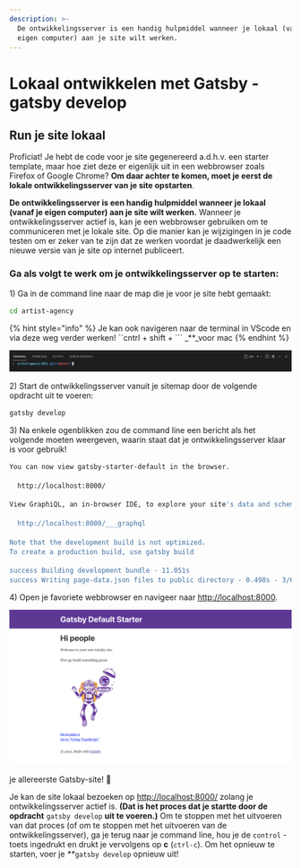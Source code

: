 ```yaml
---
description: >-
  De ontwikkelingsserver is een handig hulpmiddel wanneer je lokaal (vanaf je
  eigen computer) aan je site wilt werken.
---
```


# Lokaal ontwikkelen met Gatsby - gatsby develop

## Run je site lokaal

Proficiat! Je hebt de code voor je site gegenereerd a.d.h.v. een starter template, maar hoe ziet deze er eigenlijk uit in een webbrowser zoals Firefox of Google Chrome? **Om daar achter te komen, moet je eerst de lokale ontwikkelingsserver van je site opstarten**.

**De ontwikkelingsserver is een handig hulpmiddel wanneer je lokaal \(vanaf je eigen computer\) aan je site wilt werken.** Wanneer je ontwikkelingsserver actief is, kan je een webbrowser gebruiken om te communiceren met je lokale site. Op die manier kan je wijzigingen in je code testen om er zeker van te zijn dat ze werken voordat je daadwerkelijk een nieuwe versie van je site op internet publiceert.

### **Ga als volgt te werk om je ontwikkelingsserver op te starten:**

1\) Ga in de command line naar de map die je voor je site hebt gemaakt:

```bash
cd artist-agency
```

{% hint style="info" %}
Je kan ook navigeren naar de terminal in VScode en via deze weg verder werken! \`\`cntrl + shift + \`\`\` _\*\*_voor mac
{% endhint %}

![](../../.gitbook/assets/image%20%2820%29.png)

2\) Start de ontwikkelingsserver vanuit je sitemap door de volgende opdracht uit te voeren:

```bash
gatsby develop
```

3\) Na enkele ogenblikken zou de command line een bericht als het volgende moeten weergeven, waarin staat dat je ontwikkelingsserver klaar is voor gebruik!

```bash
You can now view gatsby-starter-default in the browser.
⠀
  http://localhost:8000/
⠀
View GraphiQL, an in-browser IDE, to explore your site's data and schema
⠀
  http://localhost:8000/___graphql
⠀
Note that the development build is not optimized.
To create a production build, use gatsby build
⠀
success Building development bundle - 11.051s
success Writing page-data.json files to public directory - 0.498s - 3/6 12.06/s
```

4\) Open je favoriete webbrowser en navigeer naar [http://localhost:8000](http://localhost:8000).

![http://localhost:8000/](../../.gitbook/assets/image%20%2823%29.png)

je allereerste Gatsby-site! 🎉

Je kan de site lokaal bezoeken op [http://localhost:8000/](http://localhost:8000/) zolang je ontwikkelingsserver actief is. **\(Dat is het proces dat je startte door de opdracht** `gatsby develop` **uit te voeren.\)** Om te stoppen met het uitvoeren van dat proces \(of om te stoppen met het uitvoeren van de ontwikkelingsserver\), ga je terug naar je command line, hou je de `control` -toets ingedrukt en drukt je vervolgens op **c** \(`ctrl-c`\). Om het opnieuw te starten, voer je _\*\*_`gatsby develop` opnieuw uit!

